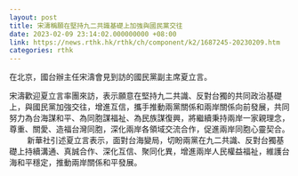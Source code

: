 ```yaml
---
layout: post
title: 宋濤稱願在堅持九二共識基礎上加強與國民黨交往
date: 2023-02-09 23:14:02.000000000 +08:00
link: https://news.rthk.hk/rthk/ch/component/k2/1687245-20230209.htm
categories: rthk
---
```


在北京，國台辦主任宋濤會見到訪的國民黨副主席夏立言。

宋濤歡迎夏立言率團來訪，表示願意在堅持九二共識、反對台獨的共同政治基礎上，與國民黨加強交往，增進互信，攜手推動兩黨關係和兩岸關係向前發展，共同努力為台海謀和平、為同胞謀福祉、為民族謀復興，將繼續秉持兩岸一家親理念，尊重、關愛、造福台灣同胞，深化兩岸各領域交流合作，促進兩岸同胞心靈契合。
　　
新華社引述夏立言表示，面對台海變局，切盼兩黨在九二共識、反對台獨基礎上持續溝通、真誠合作、深化互信、聚同化異，增進兩岸人民權益福祉，維護台海和平穩定，推動兩岸關係和平發展。
